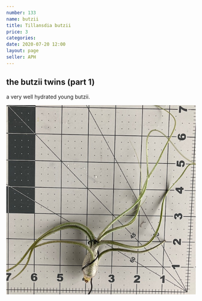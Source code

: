 ```yaml
---
number: 133
name: butzii
title: Tillansdia butzii
price: 3
categories: 
date: 2020-07-20 12:00
layout: page
seller: APH
---
```

## the butzii twins (part 1)

a very well hydrated young butzii.

!["Tillandsia butzii"](/i/IMG_0395.jpeg "Tillandsia butzii")

